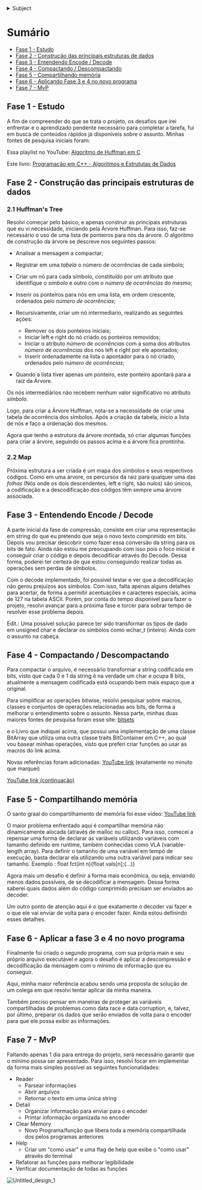 <details>
	<summary>Subject</summary>

# Labs 4º Edição

## Desafio

O desafio consiste no desenvolvimento de uma aplicação de análise e compressão de dados. Essa aplicação utilizará o algoritmo de compressão Huffman e poderá receber múltiplos dados onde, uma vez que comprimido deve ser descomprimido e coletar informações pertinentes para a análise do processo e dado.

Para isso, você criará dois programas: `encoder` e `decoder`. O encoder receberá o dado a ser comprimido e exibirá suas informações vindas do decoder. Já, o decoder descomprimirá o dado e irá enviá-lo ao encoder com suas informações, onde será exibido. Os programas devem se comunicar utilizando *shared memory operations*.

A linguagem C será utilizada para o desenvolvimento e não há bibliotecas externas permitidas.

## É necessário

- Que existam dois programas `encoder` e `decoder` que se comuniquem via memória compartilhada.
- Que o `encoder` possa receber, no mínimo, múltiplos textos como dado e comprimi-lo. Caso mais de um texto seja enviado, devem ser comprimidos juntos, resultando em apenas um único dado.
- Que o algoritmo de Huffman seja implementando em sua totalidade e que o processo de compressão e descompressão ocorram utilizando-o.
-  Que o `decoder` possa descomprimir e enviar as seguintes informações ao `encoder`: dado descomprimido, quantidade de bits ou bytes totais, quantidade de bits ou bytes comprimidos e o tempo da operação de descompressão.
- O `encoder` exibir as informações recebidas pelo `decoder`.

### O que será avaliado

- Código bem escrito e limpo.
- A documentação do seu código.
- Ferramentas que foram utilizadas e por quê.
- Sua criatividade e capacidade de lidar com problemas diferentes.
- Alinhamento do seu projeto com a proposta.

### O mínimo necessário

- README.md com a documentação contendo informações do projeto.

### Bônus

Os itens a seguir não são obrigatórios, mas são funcionalidades que darão mais valor ao seu desafio.

- Compressão de múltiplos arquivos binários.
- Criptografia do dado comprimido, utilizando senha fornecida pelo usuário.
- Verificação de integridade do arquivo comprimido.
- Opção para escolher mais outro algoritmo de compressão a ser utilizado.
- Tempo de descompressão (`decoder`) abaixo da média dos candidatos.
- Cuidados especiais com otimização e padrões de código.
- Uso de ferramentas externas para planejamento nas etapas de desenvolvimento.

<sub><sup>[Importante](https://xkcd.com/1381/)</sup></sub>
</details>


# Sumário

* [Fase 1 - Estudo](#fase-1---estudo)
* [Fase 2 - Construção das principais estruturas de dados](#fase-2---construção-das-principais-estruturas-de-dados)
* [Fase 3 - Entendendo Encode / Decode](#fase-3---encode--decode)
* [Fase 4 - Compactando / Descompactando](#fase-4---compactando--descompactando)
* [Fase 5 - Compartilhando memória](#fase-5---compartilhando-memória)
* [Fase 6 - Aplicando Fase 3 e 4 no novo programa](#fase-6---aplicar-a-fase-3-e-4-no-novo-programa)
* [Fase 7 - MvP](#fase-7---mvp)

## Fase 1 - Estudo

A fim de compreender do que se trata o projeto, os desafios que irei
enfrentar e o aprendizado pendente necessário para completar a tarefa,
fui em busca de conteúdos rápidos já disponíveis sobre o assunto.
Minhas fontes de pesquisa iniciais foram:


Essa playlist no YouTube: [Algoritmo de Huffman em C](https://www.youtube.com/watch?v=o8UPZ_KDWdU&list=PLqJK4Oyr5WShtxF1Ch3Vq4b1Dzzb-WxbP)


Este livro: [Programação em C++ - Algoritmos e Estrututas de Dados](https://a.co/d/0LGtXRI)


## Fase 2 - Construção das principais estruturas de dados

### 2.1 Huffman's Tree

Resolvi começar pelo básico, e apenas construir as principais estruturas
que eu vi necessidade, iniciando pela Árvore Huffman.
Para isso, faz-se necessário o uso de uma lista de ponteiros para nós
da árvore. O algoritmo de construção da árvore se descreve nos seguintes
passos:

- Analisar a mensagem a compactar;

- Registrar em uma *tabela* o número de ocorrências de cada símbolo;

- Criar um nó para cada símbolo, constituído por um atributo que identifique
o *símbolo* e outro com o *número de ocorrências* do mesmo;

- Inserir os ponteiros para nós em uma lista, em ordem crescente, ordenados
pelo *número de ocorrências*;

- Recursivamente, criar um nó intermediario, realizando as seguintes ações:

	- Remover os dois ponteiros iniciais;
	- Iniciar left e right do nó criado os ponteiros
	removidos;
	- Iniciar o atributo *número de ocorrências* com
	a soma dos atributos *número de ocorrências* dos
	nós left e right por ele apontados;
	- Inserir ordenadamente na lista o apontador para o nó criado, ordenados pelo *número de ocorrências*;

- Quando a lista tiver apenas um ponteiro, este ponteiro apontará para a raiz da Árvore.


Os nós intermediários não recebem nenhum valor significativo no atributo
*símbolo*.

Logo, para criar a Árvore Huffman, nota-se a necessidade de criar uma tabela de ocorrência dos símbolos.
Após a criação da tabela, inicio a lista de nós e faço a ordenação dos mesmos.

Agora que tenho a estrutura da árvore montada, só criar algumas funções para criar a árvore, seguindo os passos acima e a árvore fica prontinha.


### 2.2 Map

Próxima estrutura a ser criada é um mapa dos símbolos e seus
respectivos códigos. Como em uma árvore, os percursos da raiz para qualquer uma das *folhas* (Nós onde os dois descendentes, left e right, são nulos) são únicos, a codificação e a descodificação dos códigos têm sempre uma árvore associada.


## Fase 3 - Entendendo Encode / Decode

A parte inicial da fase de compressão, consiste em criar uma
representação em string do que eu pretendo que seja o novo
texto comprimido em bits. Depois vou precisar descobrir como fazer
essa conversão da string para os bits de fato. Ainda não estou me
preocupando com isso pois o foco inicial é conseguir criar o código
e depois decodificar através do Decode. Dessa forma, poderei ter
certeza de que estou conseguindo realizar todas as operações sem
perdas de símbolos.

Com o decode implementado, foi possível testar e ver que a decodificação não gerou prejuízos aos símbolos. Com isso, falta apenas alguns detalhes para acertar, de forma a permitir acentuações e caracteres especiais, acima de 127
na tabela ASCII. Porém, por conta do tempo disponível para fazer o projeto,
resolvi avançar para a próxima fase e torcer para sobrar tempo de resolver
esse problema depois.

Edit.: Uma possível solução parece ter sido transformar os tipos de dado
em unsigned char e declarar os símbolos como wchar_t (inteiro). Ainda
com o assunto na cabeça.


## Fase 4 - Compactando / Descompactando

Para compactar o arquivo, é necessário transformar a string codificada em bits,
visto que cada 0 e 1 da string é na verdade um char e ocupa 8 bits, atualmente
a mensagem codificada está ocupando bem mais espaço que a original.

Para simplificar as operações bitwise, resolvi pesquisar
sobre macros, classes e conjuntos de operações
relacionadas aos bits, de forma a melhorar o entendimento
sobre o assunto. Nessa parte, minhas duas maiores fontes
de pesquisa foram esse site: 
[bitsets](https://c-faq.com/misc/bitsets.html)

e o Livro que indiquei acima, que possui uma implementação
de uma classe BitArray que utiliza uma outra classe traits
BitContainer em C++, ao qual vou basear minhas operações,
visto que preferi criar funções ao usar as macros do link
acima.

Novas referências foram adicionadas:
[YouTube link](https://youtu.be/aMAM5vL7wTs?t=639) (exatamente no minuto que marquei)

[YouTube link (continuação)](https://www.youtube.com/watch?v=Ew2QnDeTCCE)


## Fase 5 - Compartilhando memória

O santo graal do compartilhamento de memória foi esse vídeo:
 [YouTube link](https://www.youtube.com/watch?v=WgVSq-sgHOc)

O maior problema enfrentado aqui é compartilhar memória não dinamicamente
alocada (através de malloc ou calloc). Para isso, comecei a repensar uma forma
de declarar as variáveis utilizando variáveis com tamanho definido em runtime,
também conhecidas como VLA (variable-length array). Para definir o tamanho
de uma variável em tempo de execução, basta declarar ela utilizando uma outra
variável para indicar seu tamanho. Exemplo : float fct(int n){float vals[n];(...)}

Agora mais um desafio é definir a forma mais econômica, ou seja, enviando
menos dados possíveis, de se decodificar a mensagem. Dessa forma saberei quais
dados além do código comprimido precisam ser enviados ao decoder.

Um outro ponto de atenção aqui é o que exatamente o decoder vai fazer e o que
ele vai enviar de volta para o encoder fazer. Ainda estou definindo esses
detalhes.


## Fase 6 - Aplicar a fase 3 e 4 no novo programa

Finalmente foi criado o segundo programa, com sua própria main e seu próprio
arquivo executável e agora o desafio é aplicar a descompressão e decodificação
da mensagem com o mínimo de informação que eu conseguir.

Aqui, minha maior referência acabou sendo uma proposta de solução de um colega
em que resolvi tentar aplicar da minha maneira.

Também preciso pensar em maneiras de proteger as variáveis compartilhadas
de problemas como data race e data corruption, e, talvez, por último, 
preparar os dados que serão enviados de volta para o encoder para que ele
possa exibir as informações.


## Fase 7 - MvP

Faltando apenas 1 dia para entrega do projeto, será necessário garantir que o mínimo possa ser apresentado. Para isso, resolvi focar em implementar da forma mais simples possível as seguintes funcionalidades:

- Reader
	- Parsear informações
	- Abrir arquivos
	- Retornar o texto em uma única string
- Detail
	- Organizar informação para enviar para o encoder
	- Printar informação organizada no encoder
- Clear Memory
	- Novo Programa/função que libera toda a memória compartilhada dos pelos programas anteriores
- Help
	- Criar um "como usar" e uma flag de help que exibe o "como usar" através do terminal
- Refatorar as funções para melhorar legibilidade
- Verificar documentação de todas as funções

![Untitled_design_1](https://user-images.githubusercontent.com/72653838/212486183-f824aaae-4fb1-459b-b757-2757c6270ff9.png)
